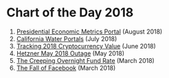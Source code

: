 # Chart of the Day 2018

1. [Presidential Economic Metrics Portal](presidential-economic-metrics/README.md) (August 2018)
1. [California Water Portals](water-portal/README.md) (July 2018)
1. [Tracking 2018 Cryptocurrency Value](crypto/README.md) (June 2018)
1. [Hetzner May 2018 Outage](hetzner-outage/README.md) (May 2018)
1. [The Creeping Overnight Fund Rate](overnight-fund-rate/README.md) (March 2018)
1. [The Fall of Facebook](facebook/README.md) (March 2018)